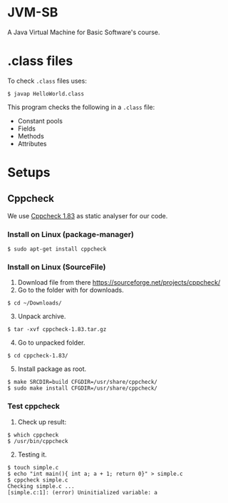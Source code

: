 # JVM-SB

A Java Virtual Machine for Basic Software's course.

# .class files

To check ```.class``` files uses:

```
$ javap HelloWorld.class
```

This program checks the following in a ```.class``` file:

- Constant pools
- Fields
- Methods
- Attributes

# Setups

## Cppcheck

We use [Cppcheck 1.83](http://cppcheck.sourceforge.net/) as static analyser for our code.

### Install on Linux (package-manager)

```
$ sudo apt-get install cppcheck
```

### Install on Linux (SourceFile)

1. Download file from there https://sourceforge.net/projects/cppcheck/  
2. Go to the folder with for downloads.
```
$ cd ~/Downloads/
```
3. Unpack archive.
```
$ tar -xvf cppcheck-1.83.tar.gz
```
4. Go to unpacked folder.
```
$ cd cppcheck-1.83/
```
5. Install package as root.
```
$ make SRCDIR=build CFGDIR=/usr/share/cppcheck/
$ sudo make install CFGDIR=/usr/share/cppcheck/
```

### Test cppcheck

1. Check up result:
```
$ which cppcheck
$ /usr/bin/cppcheck
```
2. Testing it.
```
$ touch simple.c
$ echo "int main(){ int a; a + 1; return 0}" > simple.c
$ cppcheck simple.c
Checking simple.c ...
[simple.c:1]: (error) Uninitialized variable: a
```
